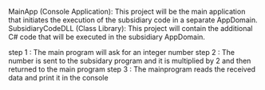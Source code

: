 MainApp (Console Application): This project will be the main application that initiates the execution of the subsidiary code in a separate AppDomain. 
SubsidiaryCodeDLL (Class Library): This project will contain the additional C# code that will be executed in the subsidiary AppDomain.

step 1 : The main program will ask for an integer number 
step 2 : The number is sent to the subsidary program and it is multiplied by 2 and then returned to the main program 
step 3 : The mainprogram reads the received data and print it in the console
